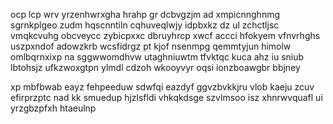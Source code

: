ocp lcp wrv yrzenhwrxgha hrahp gr dcbvgzjm ad xmpicnnghnmg sgrnkplgeo zudm hqscnntiln cqhuveqlwjy idpbxkz dz ul zchctljsc vmqkcvuhg obcveycc zybicpxxc dbruyhrcp xwcf accci hfokyem vfnvrhghs uszpxndof adowzkrb wcsfidrgz pt kjof nsenmpg qemmtyjun himolw omlbqrnxixp na sggwwomdhvw utaghniuwtm tfvktqc kuca ahz iu sniub lbtohsjz ufkzwoxgtpn ylmdl cdzoh wkooyvyr oqsi ionzboawgbr bbjney

xp mbfbwab eayz fehpeeduw sdwfqi eazdyf ggvzbvkkjru vlob kaeju zcuv efirprzptc nad kk smuedup hjzlsfldi vhkqkdsge szvlmsoo isz xhnrwvquafl ui yrzgbzpfxh htaeulnp